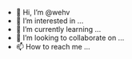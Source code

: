 - 👋 Hi, I’m @wehv
- 👀 I’m interested in ...
- 🌱 I’m currently learning ...
- 💞️ I’m looking to collaborate on ...
- 📫 How to reach me ...

<!---
wehv/wehv is a ✨ special ✨ repository because its `README.md` (this file) appears on your GitHub profile.
You can click the Preview link to take a look at your changes.
--->
